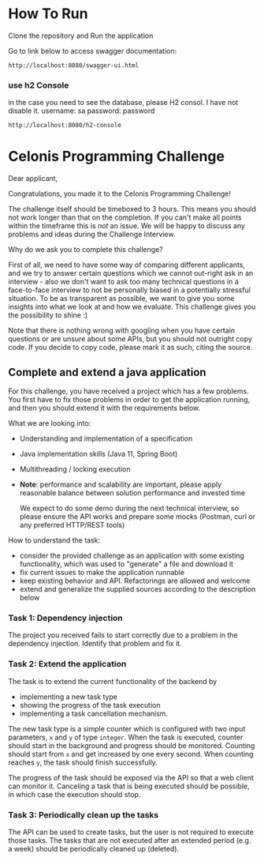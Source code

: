 # How To Run
Clone the repository and Run the application

Go to link below to access swagger documentation:

    http://localhost:8080/swagger-ui.html
    
### use h2 Console 
  in the case you need to see the database, please H2 consol.
  I have not disable it.
    username: sa
    password: password
  
    http://localhost:8080/h2-console
    



# Celonis Programming Challenge

Dear applicant,

Congratulations, you made it to the Celonis Programming Challenge!

The challenge itself should be timeboxed to 3 hours. This means you should not work longer than that on the completion.
If you can't make all points within the timeframe this is _not_ an issue. We will be happy to discuss any problems and ideas during the Challenge Interview.

Why do we ask you to complete this challenge?

First of all, we need to have some way of comparing different applicants, and we try to answer certain questions which
we cannot out-right ask in an interview - also we don't want to ask too many technical questions
in a face-to-face interview to not be personally biased in a potentially stressful situation.
To be as transparent as possible, we want to give you some insights into what we look at and how we evaluate.
This challenge gives you the possibility to shine :)

Note that there is nothing wrong with googling when you have certain questions or are unsure about some APIs,
but you should not outright copy code. If you decide to copy code, please mark it as such, citing the source.

## Complete and extend a java application

For this challenge, you have received a project which has a few problems.
You first have to fix those problems in order to get the application running, and then you should extend it with the requirements below.

What we are looking into:
  - Understanding and implementation of a specification
  - Java implementation skills (Java 11, Spring Boot)
  - Multithreading / locking execution
  - **Note**: performance and scalability are important, please apply reasonable balance between solution performance and invested time

      We expect to do some demo during the next technical interview,
      so please ensure the API works and prepare some mocks
      (Postman, curl or any preferred HTTP/REST tools)

How to understand the task:
  - consider the provided challenge as an application with some existing functionality,
    which was used to "generate" a file and download it
  - fix current issues to make the application runnable
  - keep existing behavior and API. Refactorings are allowed and welcome
  - extend and generalize the supplied sources according to the description below


### Task 1: Dependency injection

The project you received fails to start correctly due to a problem in the dependency injection.
Identify that problem and fix it.

### Task 2: Extend the application

The task is to extend the current functionality of the backend by
- implementing a new task type
- showing the progress of the task execution
- implementing a task cancellation mechanism.

The new task type is a simple counter which is configured with two input parameters, `x` and `y` of type `integer`.
When the task is executed, counter should start in the background and progress should be monitored.
Counting should start from `x` and get increased by one every second.
When counting reaches `y`, the task should finish successfully.

The progress of the task should be exposed via the API so that a web client can monitor it.
Canceling a task that is being executed should be possible, in which case the execution should stop.

### Task 3: Periodically clean up the tasks

The API can be used to create tasks, but the user is not required to execute those tasks.
The tasks that are not executed after an extended period (e.g. a week) should be periodically cleaned up (deleted).
